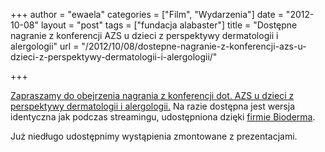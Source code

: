 +++
author = "ewaela"
categories = ["Film", "Wydarzenia"]
date = "2012-10-08"
layout = "post"
tags = ["fundacja alabaster"]
title = "Dostępne nagranie z konferencji AZS u dzieci z perspektywy dermatologii i alergologii"
url = "/2012/10/08/dostepne-nagranie-z-konferencji-azs-u-dzieci-z-perspektywy-dermatologii-i-alergologii/"

+++

[Zapraszamy do obejrzenia nagrania z konferencji dot. AZS u dzieci z perspektywy dermatologii i alergologii.][1] Na razie dostępna jest wersja identyczna jak podczas streamingu, udostępniona dzięki [firmie Bioderma][2].

Już niedługo udostępnimy wystąpienia zmontowane z prezentacjami.

 [1]: http://vimeo.com/album/2093956
 [2]: http://www.bioderma.com/pl/bioderma-biologia-wsparciem-dla-dermatologii.html